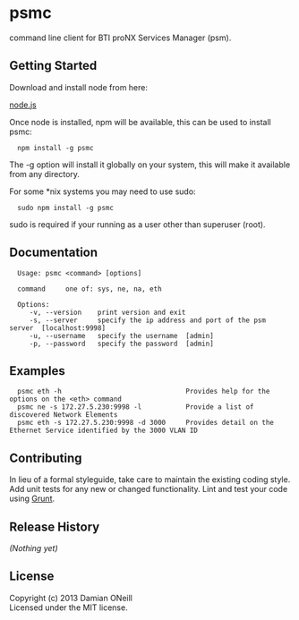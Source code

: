# psmc

command line client for BTI proNX Services Manager (psm).

## Getting Started
Download and install node from here:

<a href="http://nodejs.org/download/" target="_blank">node.js</a>

Once node is installed, npm will be available, this can be used to install psmc:

      npm install -g psmc

The -g option will install it globally on your system, this will make it available from any directory.

For some *nix systems you may need to use sudo:

      sudo npm install -g psmc

sudo is required if your running as a user other than superuser (root).

## Documentation
      Usage: psmc <command> [options]

      command     one of: sys, ne, na, eth

      Options:
         -v, --version    print version and exit
         -s, --server     specify the ip address and port of the psm server  [localhost:9998]
         -u, --username   specify the username  [admin]
         -p, --password   specify the password  [admin]

## Examples
      psmc eth -h					            Provides help for the options on the <eth> command
      psmc ne -s 172.27.5.230:9998 -l			Provide a list of discovered Network Elements
      psmc eth -s 172.27.5.230:9998 -d 3000		Provides detail on the Ethernet Service identified by the 3000 VLAN ID


## Contributing
In lieu of a formal styleguide, take care to maintain the existing coding style. Add unit tests for any new or changed functionality. Lint and test your code using [Grunt](http://gruntjs.com/).

## Release History
_(Nothing yet)_

## License
Copyright (c) 2013 Damian ONeill  
Licensed under the MIT license.
